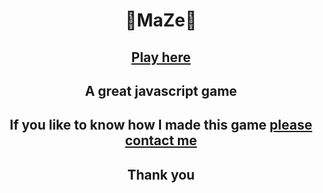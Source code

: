 <h1 align="center"> 👾MaZe👾 </h1>

<h2 align="center"><a href="https://mazebycybarius.netlify.app/"> Play here</a></h2>
<h2 align="center"> A great javascript game</h2>
<h2 align="center"> If you like to know how I made this game <a href="https://bdesignstudio.co.uk/">please contact me </a></h2>


<h2 align="center">Thank you </h2>